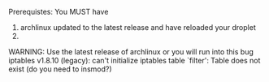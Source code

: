 
Prerequistes:
You MUST have 
1. archlinux updated to the latest release and have reloaded your droplet
2. 

WARNING: Use the latest release of archlinux or you will run into this bug
iptables v1.8.10 (legacy): can't initialize iptables table `filter': Table does not exist (do you need to insmod?)